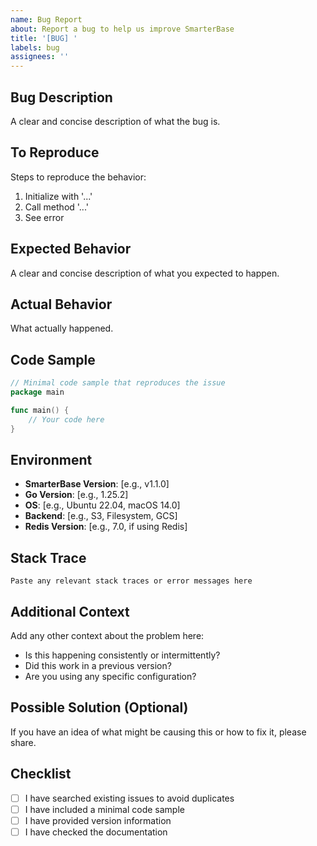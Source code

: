 ```yaml
---
name: Bug Report
about: Report a bug to help us improve SmarterBase
title: '[BUG] '
labels: bug
assignees: ''
---
```


## Bug Description
A clear and concise description of what the bug is.

## To Reproduce
Steps to reproduce the behavior:
1. Initialize with '...'
2. Call method '...'
3. See error

## Expected Behavior
A clear and concise description of what you expected to happen.

## Actual Behavior
What actually happened.

## Code Sample
```go
// Minimal code sample that reproduces the issue
package main

func main() {
    // Your code here
}
```

## Environment
- **SmarterBase Version**: [e.g., v1.1.0]
- **Go Version**: [e.g., 1.25.2]
- **OS**: [e.g., Ubuntu 22.04, macOS 14.0]
- **Backend**: [e.g., S3, Filesystem, GCS]
- **Redis Version**: [e.g., 7.0, if using Redis]

## Stack Trace
```
Paste any relevant stack traces or error messages here
```

## Additional Context
Add any other context about the problem here:
- Is this happening consistently or intermittently?
- Did this work in a previous version?
- Are you using any specific configuration?

## Possible Solution (Optional)
If you have an idea of what might be causing this or how to fix it, please share.

## Checklist
- [ ] I have searched existing issues to avoid duplicates
- [ ] I have included a minimal code sample
- [ ] I have provided version information
- [ ] I have checked the documentation
